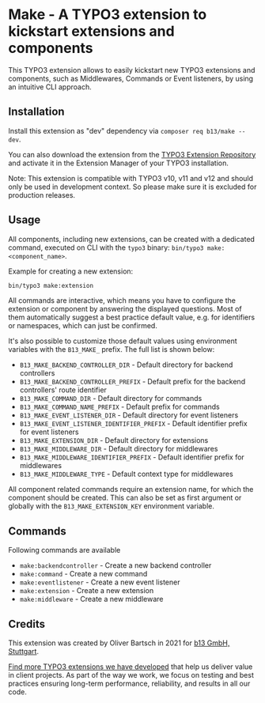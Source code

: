 # Make - A TYPO3 extension to kickstart extensions and components

This TYPO3 extension allows to easily kickstart new TYPO3 extensions
and components, such as Middlewares, Commands or Event listeners, by
using an intuitive CLI approach.

## Installation

Install this extension as "dev" dependency via `composer req b13/make --dev`.

You can also download the extension from the
[TYPO3 Extension Repository](https://extensions.typo3.org/extension/make/)
and  activate it in the Extension Manager of your TYPO3 installation.

Note: This extension is compatible with TYPO3 v10, v11 and v12 and should
only be used in development context. So please make sure it is excluded
for production releases.

## Usage

All components, including new extensions, can be created with
a dedicated command, executed on CLI with the ```typo3``` binary:
`bin/typo3 make:<component_name>`.

Example for creating a new extension:

```bash
bin/typo3 make:extension
```

All commands are interactive, which means you have to configure the
extension or component by answering the displayed questions. Most of
them automatically suggest a best practice default value, e.g. for
identifiers or namespaces, which can just be confirmed.

It's also possible to customize those default values using environment
variables with the `B13_MAKE_` prefix. The full list is shown below:

- `B13_MAKE_BACKEND_CONTROLLER_DIR` - Default directory for backend controllers
- `B13_MAKE_BACKEND_CONTROLLER_PREFIX` - Default prefix for the backend controllers' route identifier
- `B13_MAKE_COMMAND_DIR` - Default directory for commands
- `B13_MAKE_COMMAND_NAME_PREFIX` - Default prefix for commands
- `B13_MAKE_EVENT_LISTENER_DIR` - Default directory for event listeners
- `B13_MAKE_EVENT_LISTENER_IDENTIFIER_PREFIX` - Default identifier prefix for event listeners
- `B13_MAKE_EXTENSION_DIR` - Default directory for extensions
- `B13_MAKE_MIDDLEWARE_DIR` - Default directory for middlewares
- `B13_MAKE_MIDDLEWARE_IDENTIFIER_PREFIX` - Default identifier prefix for middlewares
- `B13_MAKE_MIDDLEWARE_TYPE` - Default context type for middlewares

All component related commands require an extension name, for which the
component should be created. This can also be set as first argument or
globally with the `B13_MAKE_EXTENSION_KEY` environment variable.

## Commands

Following commands are available

- `make:backendcontroller` - Create a new backend controller
- `make:command` - Create a new command
- `make:eventlistener` - Create a new event listener
- `make:extension` - Create a new extension
- `make:middleware` - Create a new middleware

## Credits

This extension was created by Oliver Bartsch in 2021 for [b13 GmbH, Stuttgart](https://b13.com).

[Find more TYPO3 extensions we have developed](https://b13.com/useful-typo3-extensions-from-b13-to-you)
that help us deliver value in client projects. As part of the way we work,
we focus on testing and best practices ensuring long-term performance,
reliability, and results in all our code.
